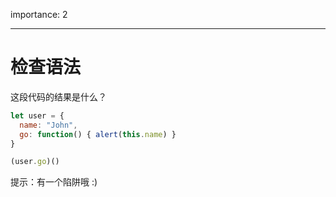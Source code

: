 importance: 2

---

# 检查语法

这段代码的结果是什么？


```js no-beautify
let user = {
  name: "John",
  go: function() { alert(this.name) }
}

(user.go)()
```

提示：有一个陷阱哦 :)
